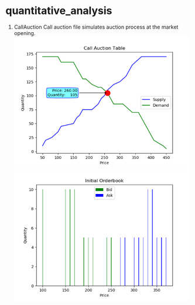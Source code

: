 # quantitative_analysis
1. CallAuction
Call auction file simulates auction process at the market opening.
![](images\call_auction_plot.png)
![](images\order_book_plot.png)
